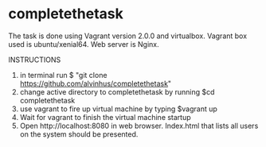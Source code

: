 # completethetask

The task is done using Vagrant version 2.0.0 and virtualbox.
Vagrant box used is ubuntu/xenial64.
Web server is Nginx.

INSTRUCTIONS
1. in terminal run 
		$ "git clone https://github.com/alvinhus/completethetask"
2. change active directory to completethetask by running
		$cd completethetask
3. use vagrant to fire up virtual machine by typing 
		$vagrant up
4. Wait for vagrant to finish the virtual machine startup
5. Open http://localhost:8080 in web browser. Index.html that lists all users on the system should be presented.

 

